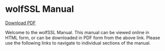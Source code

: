 # wolfSSL Manual

[Download PDF](https://www.wolfssl.com/documentation/wolfSSL-Manual.pdf)

Welcome to the wolfSSL Manual. This manual can be viewed online in HTML form, or can be downloaded in PDF form from the above link. Please use the following links to navigate to individual sections of the manual.

